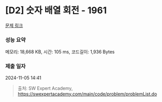 # [D2] 숫자 배열 회전 - 1961 

[문제 링크](https://swexpertacademy.com/main/code/problem/problemDetail.do?contestProbId=AV5Pq-OKAVYDFAUq) 

### 성능 요약

메모리: 18,668 KB, 시간: 105 ms, 코드길이: 1,936 Bytes

### 제출 일자

2024-11-05 14:41



> 출처: SW Expert Academy, https://swexpertacademy.com/main/code/problem/problemList.do